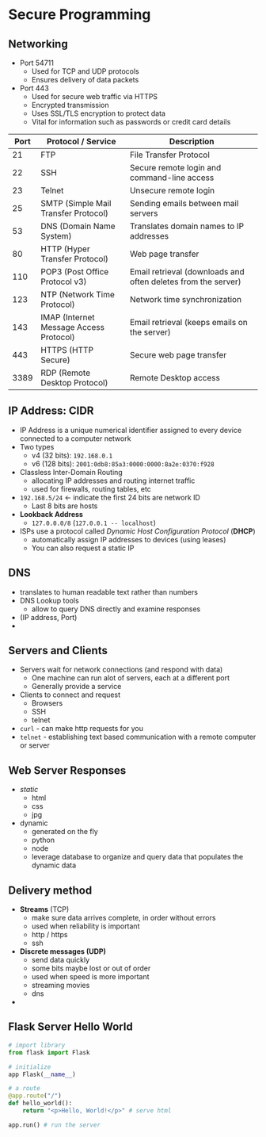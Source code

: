 # Secure Programming

## Networking 
- Port 54711
	- Used for TCP and UDP protocols
	- Ensures delivery of data packets
- Port 443
	- Used for secure web traffic via HTTPS
	- Encrypted transmission
	- Uses SSL/TLS encryption to protect data
	- Vital for information such as passwords or credit card details


| Port | Protocol / Service                      | Description                                                   |
| ---- | --------------------------------------- | ------------------------------------------------------------- |
| 21   | FTP                                     | File Transfer Protocol                                        |
| 22   | SSH                                     | Secure remote login and command-line access                   |
| 23   | Telnet                                  | Unsecure remote login                                         |
| 25   | SMTP (Simple Mail Transfer Protocol)    | Sending emails between mail servers                           |
| 53   | DNS (Domain Name System)                | Translates domain names to IP addresses                       |
| 80   | HTTP (Hyper Transfer Protocol)          | Web page transfer                                             |
| 110  | POP3 (Post Office Protocol v3)          | Email retrieval (downloads and often deletes from the server) |
| 123  | NTP (Network Time Protocol)             | Network time synchronization                                  |
| 143  | IMAP (Internet Message Access Protocol) | Email retrieval (keeps emails on the server)                  |
| 443  | HTTPS (HTTP Secure)                     | Secure web page transfer                                      |
| 3389 | RDP (Remote Desktop Protocol)           | Remote Desktop access                                         |
## IP Address: CIDR
- IP Address is a unique numerical identifier assigned to every device connected to a computer network
- Two types
	- v4 (32 bits): `192.168.0.1`
	- v6 (128 bits): `2001:0db8:85a3:0000:0000:8a2e:0370:f928`
- Classless Inter-Domain Routing
	- allocating IP addresses and routing internet traffic
	- used for firewalls, routing tables, etc
- `192.168.5/24` <- indicate the first 24 bits are network ID
	- Last 8 bits are hosts
- __Lookback Address__
	- `127.0.0.0/8` (`127.0.0.1 -- localhost`)
- ISPs use a protocol called _Dynamic Host Configuration Protocol_ (__DHCP__)
	- automatically assign IP addresses to devices (using leases)
	- You can also request a static IP

## DNS
- translates to human readable text rather than numbers
- DNS Lookup tools
	- allow to query DNS directly and examine responses
- (IP address, Port)
- 

## Servers and Clients
- Servers wait for network connections (and respond with data) 
	- One machine can run alot of servers, each at a different port
	- Generally provide a service
- Clients to connect and request
	- Browsers
	- SSH
	- telnet
- `curl` - can make http requests for you
- `telnet` - establishing text based communication with a remote computer or server

## Web Server Responses
- _static_
	- html
	- css
	- jpg
- dynamic
	- generated on the fly
	- python
	- node
	- leverage database to organize and query data that populates the dynamic data

## Delivery method
- __Streams__ (TCP)
	- make sure data arrives complete, in order without errors
	- used when reliability is important
	- http / https
	- ssh
- __Discrete messages (UDP)__
	- send data quickly
	- some bits maybe lost or out of order
	- used when speed is more important
	- streaming movies
	- dns
- 



## Flask Server Hello World

```python
# import library 
from flask import Flask 

# initialize
app Flask(__name__)

# a route
@app.route("/")
def hello_world():
	return "<p>Hello, World!</p>" # serve html

app.run() # run the server
```

